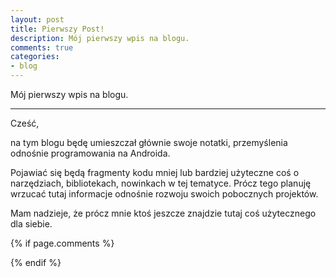 ```yaml
---
layout: post
title: Pierwszy Post!
description: Mój pierwszy wpis na blogu.
comments: true
categories:
- blog
---
```


Mój pierwszy wpis na blogu.

---
Cześć,

na tym blogu będę umieszczał głównie swoje notatki, przemyślenia odnośnie programowania na Androida.

Pojawiać się będą fragmenty kodu mniej lub bardziej użyteczne coś o narzędziach, bibliotekach, nowinkach w tej tematyce. Prócz tego planuję wrzucać tutaj informacje odnośnie rozwoju swoich pobocznych projektów.

Mam nadzieje, że prócz mnie ktoś jeszcze znajdzie tutaj coś użytecznego dla siebie.

{% if page.comments %}

{% endif %}
